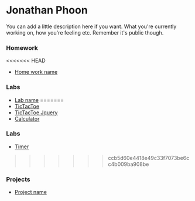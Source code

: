 # Jonathan Phoon

You can add a little description here if you want. What you're currently working on, how you're feeling etc. Remember it's public though.

### Homework 
<<<<<<< HEAD
* [Home work name](http://giftofjehovah.github.io/tictactoe)

### Labs 
* [Lab name](http://giftofjehovah.github.io/timer)
=======
* [TicTacToe](http://giftofjehovah.github.io/tictactoe)
* [TicTacToe Jquery](https://github.com/giftofjehovah/tictactoe/tree/jquery)
* [Calculator](http://giftofjehovah.github.io/calculator)

### Labs 
* [Timer](http://giftofjehovah.github.io/timer)
>>>>>>> ccb5d60e4418e49c33f7073be6cc4b009ba908be

### Projects 
* [Project name](http://giftofjehovah.github.io/tictactoe.)
